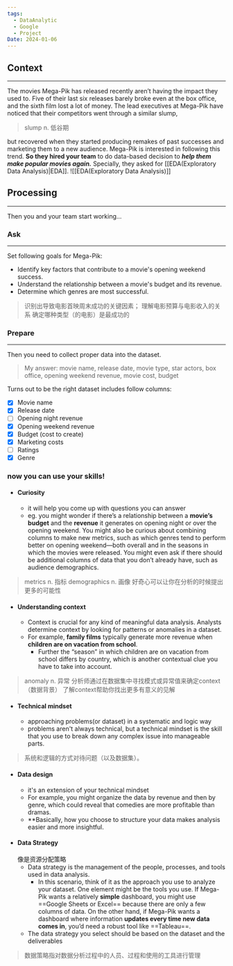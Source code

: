 ```yaml
---
tags:
  - DataAnalytic
  - Google
  - Project
Date: 2024-01-06
---
```

## Context
---
The movies Mega-Pik has released recently aren’t having the impact they used to. Five of their last six releases barely broke even at the box office, and the sixth film lost a lot of money. 
The lead executives at Mega-Pik have noticed that their competitors went through a similar slump,
> slump n. 低谷期

but recovered when they started producing remakes of past successes and marketing them to a new audience.
Mega-Pik is interested in following this trend. **So they hired your team** to do data-based decision to ***help them make popular movies again.***
Specially, they asked for [[EDA(Exploratory Data Analysis)|EDA]].
![[EDA(Exploratory Data Analysis)]]
## Processing
---
Then you and your team start working...
### Ask
---
Set following goals for Mega-Pik:
- Identify key factors that contribute to a movie's opening weekend success.
- Understand the relationship between a movie's budget and its revenue.
- Determine which genres are most successful.
> 识别出导致电影首映周末成功的关键因素；
> 理解电影预算与电影收入的关系
> 确定哪种类型（的电影）是最成功的

### Prepare
---
Then you need to collect proper data into the dataset.
> My answer: movie name, release date, movie type, star actors, box office, opening weekend revenue, movie cost, budget

Turns out to be the right dataset includes follow columns:
- [x] Movie name
- [x] Release date
- [ ] Opening night revenue
- [x] Opening weekend revenue
- [x] Budget (cost to create)
- [x] Marketing costs
- [ ] Ratings
- [x] Genre

### **now you can use your skills!**
- #### Curiosity
	- it will help you come up with questions you can answer
	- eg. you might wonder if there’s a relationship between a **movie’s budget** and the **revenue** it generates on opening night or over the opening weekend. You might also be curious about combining columns to make new metrics, such as which genres tend to perform better on opening weekend—both overall and in the seasons in which the movies were released. You might even ask if there should be additional columns of data that you don’t already have, such as audience demographics.
> metrics n. 指标  demographics n. 画像
> 好奇心可以让你在分析的时候提出更多的可能性

- #### Understanding context
	- Context is crucial for any kind of meaningful data analysis. Analysts determine context by looking for patterns or anomalies in a dataset.
	- For example, **family films** typically generate more revenue when **children are on vacation from school**.
		- Further the “season” in which children are on vacation from school differs by country, which is another contextual clue you have to take into account.
> anomaly n. 异常
> 分析师通过在数据集中寻找模式或异常值来确定context（数据背景）
> 了解context帮助你找出更多有意义的见解 

- #### Technical mindset
	- approaching problems(or dataset) in a systematic and logic way
	- problems aren't always technical, but a technical mindset is the skill that you use to break down any complex issue into manageable parts.
> 系统和逻辑的方式对待问题（以及数据集）。

- #### Data design
	- it's an extension of your technical mindset 
	- For example, you might organize the data by revenue and then by genre, which could reveal that comedies are more profitable than dramas. 
	- **Basically, how you choose to structure your data makes analysis easier and more insightful.
- #### Data Strategy
  像是资源分配策略
	- Data strategy is the management of the people, processes, and tools used in data analysis.
		- In this scenario, think of it as the approach you use to analyze your dataset. One element might be the tools you use. If Mega-Pik wants a relatively **simple** dashboard, you might use ==Google Sheets or Excel== because there are only a few columns of data. On the other hand, if Mega-Pik wants a dashboard where information **updates every time new data comes in**, you’d need a robust tool like ==Tableau==.
	- The data strategy you select should be based on the dataset and the deliverables
> 数据策略指对数据分析过程中的人员、过程和使用的工具进行管理
